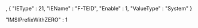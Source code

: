 ,
								{
									"IEType" : 21,
									"IEName" : "F-TEID",
									"Enable" : 1,
									"ValueType" : "System"
								}

"IMSIPrefixWithZERO" : 1
